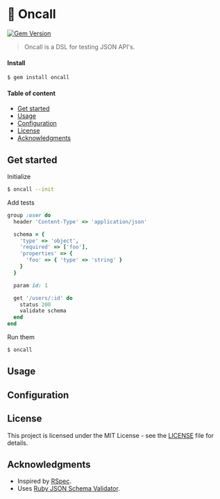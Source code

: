 # 🤙 Oncall

[![Gem Version](https://badge.fury.io/rb/oncall.svg)](https://badge.fury.io/rb/oncall)

> Oncall is a DSL for testing JSON API's.

#### Install
```sh
$ gem install oncall
```


#### Table of content

* [Get started](#get-started)
* [Usage](#usage)
* [Configuration](#configuration)
* [License](#license)
* [Acknowledgments](#acknowledgments)


## Get started

Initialize
```sh
$ oncall --init
```

Add tests
```ruby
group :user do
  header 'Content-Type' => 'application/json'

  schema = {
    'type' => 'object',
    'required' => ['foo'],
    'properties' => {
      'foo' => { 'type' => 'string' }
    }
  }

  param id: 1

  get '/users/:id' do
    status 200
    validate schema
  end
end
```

Run them
```sh
$ oncall
```

## Usage


## Configuration


## License

This project is licensed under the MIT License - see the [LICENSE](LICENSE) file for details.


## Acknowledgments

*  Inspired by [RSpec](https://github.com/rspec/rspec).
*  Uses [Ruby JSON Schema Validator](https://github.com/ruby-json-schema/json-schema).
